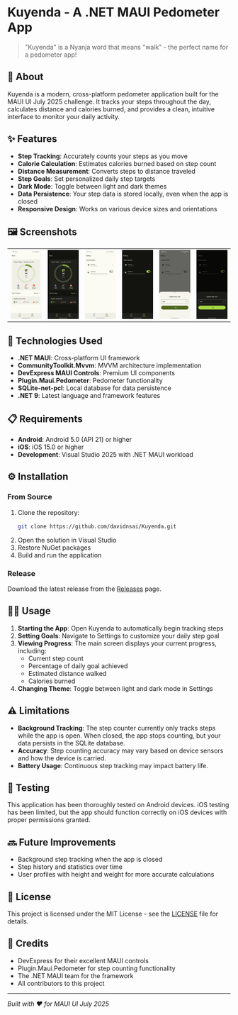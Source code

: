 # Kuyenda - A .NET MAUI Pedometer App

> "Kuyenda" is a Nyanja word that means "walk" - the perfect name for a pedometer app!

## 📱 About

Kuyenda is a modern, cross-platform pedometer application built for the MAUI UI July 2025 challenge. It tracks your steps throughout the day, calculates distance and calories burned, and provides a clean, intuitive interface to monitor your daily activity.

## ✨ Features

- **Step Tracking**: Accurately counts your steps as you move
- **Calorie Calculation**: Estimates calories burned based on step count
- **Distance Measurement**: Converts steps to distance traveled
- **Step Goals**: Set personalized daily step targets
- **Dark Mode**: Toggle between light and dark themes
- **Data Persistence**: Your step data is stored locally, even when the app is closed
- **Responsive Design**: Works on various device sizes and orientations

## 🖼️ Screenshots

<table>
  <tr>
    <td><img src="Screenshots/main_light.png" alt="Main Screen (Light)" width="200"/></td>
    <td><img src="Screenshots/main_dark.png" alt="Main Screen (Dark)" width="200"/></td>
    <td><img src="Screenshots/settings_light.png" alt="Settings Screen (Light)" width="200"/></td>
    <td><img src="Screenshots/settings_dark.png" alt="Settings Screen (Dark)" width="200"/></td>
    <td><img src="Screenshots/bottomsheet_light.png" alt="Goal Bottom Sheet (Light)" width="200"/></td>
    <td><img src="Screenshots/bottomsheet_dark.png" alt="Goal Bottom Sheet (Dark)" width="200"/></td>
  </tr>
</table>

## 🔧 Technologies Used

- **.NET MAUI**: Cross-platform UI framework
- **CommunityToolkit.Mvvm**: MVVM architecture implementation
- **DevExpress MAUI Controls**: Premium UI components
- **Plugin.Maui.Pedometer**: Pedometer functionality
- **SQLite-net-pcl**: Local database for data persistence
- **.NET 9**: Latest language and framework features

## 📋 Requirements

- **Android**: Android 5.0 (API 21) or higher
- **iOS**: iOS 15.0 or higher
- **Development**: Visual Studio 2025 with .NET MAUI workload

## ⚙️ Installation

### From Source
1. Clone the repository:
   ```bash
   git clone https://github.com/davidnsai/Kuyenda.git
   ```
2. Open the solution in Visual Studio
3. Restore NuGet packages
4. Build and run the application

### Release
Download the latest release from the [Releases](https://github.com/davidnsai/Kuyenda/releases) page.

## 🚶‍♂️ Usage

1. **Starting the App**: Open Kuyenda to automatically begin tracking steps
2. **Setting Goals**: Navigate to Settings to customize your daily step goal
3. **Viewing Progress**: The main screen displays your current progress, including:
   - Current step count
   - Percentage of daily goal achieved
   - Estimated distance walked
   - Calories burned
4. **Changing Theme**: Toggle between light and dark mode in Settings

## ⚠️ Limitations

- **Background Tracking**: The step counter currently only tracks steps while the app is open. When closed, the app stops counting, but your data persists in the SQLite database.
- **Accuracy**: Step counting accuracy may vary based on device sensors and how the device is carried.
- **Battery Usage**: Continuous step tracking may impact battery life.

## 🧪 Testing

This application has been thoroughly tested on Android devices. iOS testing has been limited, but the app should function correctly on iOS devices with proper permissions granted.

## 🔜 Future Improvements

- Background step tracking when the app is closed
- Step history and statistics over time
- User profiles with height and weight for more accurate calculations


## 📄 License

This project is licensed under the MIT License - see the [LICENSE](LICENSE.txt) file for details.

## 📝 Credits

- DevExpress for their excellent MAUI controls
- Plugin.Maui.Pedometer for step counting functionality
- The .NET MAUI team for the framework
- All contributors to this project

---

*Built with ❤️ for MAUI UI July 2025*